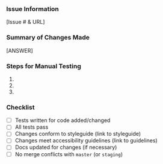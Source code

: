 ### Issue Information

[Issue # & URL]

### Summary of Changes Made

[ANSWER]

### Steps for Manual Testing
1.
2.
3.

### Checklist
- [ ] Tests written for code added/changed
- [ ] All tests pass
- [ ] Changes conform to styleguide (link to styleguide)
- [ ] Changes meet accessibility guidelines (link to guidelines)
- [ ] Docs updated for changes (if necessary)
- [ ] No merge conflicts with `master` (or `staging`)
